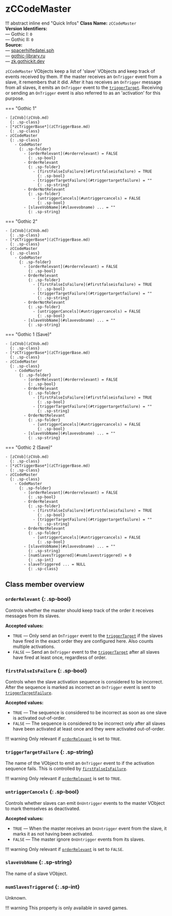 # zCCodeMaster

!!! abstract inline end "Quick Infos"
    **Class Name:** `zCCodeMaster`<br/>
    **Version Identifiers:**<br />
    — Gothic I: `0`<br/>
    — Gothic II: `0`<br/>
    **Source:**<br/>
    — [spacerhilfedatei.sph](https://wiki.worldofgothic.de/doku.php?id=spacer:hilfedatei)<br/>
    — [gothic-library.ru](http://www.gothic-library.ru/publ/zccodemaster/1-1-0-526)<br/>
    — [zk.gothickit.dev](https://zk.gothickit.dev/engine/objects/zCCodeMaster/)

`zCCodeMaster` VObjects keep a list of 'slave' VObjects and keep track of events received by them. If the master
receives an `OnTrigger` event from a slave, it remembers that it did. After it has receives an `OnTrigger` message
from all slaves, it emits an `OnTrigger` event to the [`triggerTarget`](zCTriggerBase.md#triggertarget). Receiving or sending an
`OnTrigger` event is also referred to as an 'activation' for this purpose.

=== "Gothic 1"

    - [zCVob](zCVob.md)
      {: .sp-class}
    - [*zCTriggerBase*](zCTriggerBase.md)
      {: .sp-class}
    - zCCodeMaster
      {: .sp-class}
        - CodeMaster
          {: .sp-folder}
            - [orderRelevant](#orderrelevant) = FALSE
              {: .sp-bool}
            - OrderRelevant
              {: .sp-folder}
                - [firstFalseIsFailure](#firstfalseisfailure) = TRUE
                  {: .sp-bool}
                - [triggerTargetFailure](#triggertargetfailure) = ""
                  {: .sp-string}
            - OrderNotRelevant
              {: .sp-folder}
                - [untriggerCancels](#untriggercancels) = FALSE
                  {: .sp-bool}
            - [slaveVobName](#slavevobname) ... = ""
              {: .sp-string}

=== "Gothic 2"

    - [zCVob](zCVob.md)
      {: .sp-class}
    - [*zCTriggerBase*](zCTriggerBase.md)
      {: .sp-class}
    - zCCodeMaster
      {: .sp-class}
        - CodeMaster
          {: .sp-folder}
            - [orderRelevant](#orderrelevant) = FALSE
              {: .sp-bool}
            - OrderRelevant
              {: .sp-folder}
                - [firstFalseIsFailure](#firstfalseisfailure) = TRUE
                  {: .sp-bool}
                - [triggerTargetFailure](#triggertargetfailure) = ""
                  {: .sp-string}
            - OrderNotRelevant
              {: .sp-folder}
                - [untriggerCancels](#untriggercancels) = FALSE
                  {: .sp-bool}
            - [slaveVobName](#slavevobname) ... = ""
              {: .sp-string}

=== "Gothic 1 (Save)"

    - [zCVob](zCVob.md)
      {: .sp-class}
    - [*zCTriggerBase*](zCTriggerBase.md)
      {: .sp-class}
    - zCCodeMaster
      {: .sp-class}
        - CodeMaster
          {: .sp-folder}
            - [orderRelevant](#orderrelevant) = FALSE
              {: .sp-bool}
            - OrderRelevant
              {: .sp-folder}
                - [firstFalseIsFailure](#firstfalseisfailure) = TRUE
                  {: .sp-bool}
                - [triggerTargetFailure](#triggertargetfailure) = ""
                  {: .sp-string}
            - OrderNotRelevant
              {: .sp-folder}
                - [untriggerCancels](#untriggercancels) = FALSE
                  {: .sp-bool}
            - [slaveVobName](#slavevobname) ... = ""
              {: .sp-string}

=== "Gothic 2 (Save)"

    - [zCVob](zCVob.md)
      {: .sp-class}
    - [*zCTriggerBase*](zCTriggerBase.md)
      {: .sp-class}
    - zCCodeMaster
      {: .sp-class}
        - CodeMaster
          {: .sp-folder}
            - [orderRelevant](#orderrelevant) = FALSE
              {: .sp-bool}
            - OrderRelevant
              {: .sp-folder}
                - [firstFalseIsFailure](#firstfalseisfailure) = TRUE
                  {: .sp-bool}
                - [triggerTargetFailure](#triggertargetfailure) = ""
                  {: .sp-string}
            - OrderNotRelevant
              {: .sp-folder}
                - [untriggerCancels](#untriggercancels) = FALSE
                  {: .sp-bool}
            - [slaveVobName](#slavevobname) ... = ""
              {: .sp-string}
            - [numSlavesTriggered](#numslavestriggered) = 0
              {: .sp-int}
            - slaveTriggered ... = NULL
              {: .sp-class}

## Class member overview

### `orderRelevant` {: .sp-bool}

Controls whether the master should keep track of the order it receives messages from its slaves.

**Accepted values:**
    
* `TRUE` — Only send an `OnTrigger` event to the [`triggerTarget`](zCTriggerBase.md#triggertarget) if the slaves have fired in
  the exact order they are configured here. Also counts multiple activations.
* `FALSE` — Send an `OnTrigger` event to the [`triggerTarget`](zCTriggerBase.md#triggertarget) after all slaves have fired at least
  once, regardless of order.

### `firstFalseIsFailure` {: .sp-bool}

Controls when the slave activation sequence is considered to be incorrect. After the sequence is marked as
incorrect an `OnTrigger` event is sent to [`triggerTargetFailure`](#triggertargetfailure).

**Accepted values:**
    
* `TRUE` — The sequence is considered to be incorrect as soon as one slave is activated out-of-order.
* `FALSE` — The sequence is considered to be incorrect only after all slaves have been activated at least once and
  they were activated out-of-order.

!!! warning
    Only relevant if [`orderRelevant`](#orderrelevant) is set to `TRUE`.

### `triggerTargetFailure` {: .sp-string}

The name of the VObject to emit an `OnTrigger` event to if the activation sequence fails. This is controlled by
[`firstFalseIsFailure`](#firstfalseisfailure).

!!! warning
    Only relevant if [`orderRelevant`](#orderrelevant) is set to `TRUE`.

### `untriggerCancels` {: .sp-bool}

Controls whether slaves can emit `OnUntrigger` events to the master VObject to mark themselves as deactivated.

**Accepted values:**

* `TRUE` — When the master receives an `OnUntrigger` event from the slave, it marks it as not having been activated.
* `FALSE` — The master ignore `OnUntrigger` events from its slaves.

!!! warning
    Only relevant if [`orderRelevant`](#orderrelevant) is set to `FALSE`.

### `slaveVobName` {: .sp-string}

The name of a slave VObject.

### `numSlavesTriggered` {: .sp-int}

Unknown.

!!! warning
    This property is only available in saved games.

